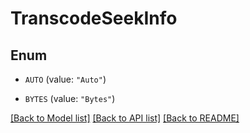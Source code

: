 # TranscodeSeekInfo

## Enum


* `AUTO` (value: `"Auto"`)

* `BYTES` (value: `"Bytes"`)


[[Back to Model list]](../README.md#documentation-for-models) [[Back to API list]](../README.md#documentation-for-api-endpoints) [[Back to README]](../README.md)


